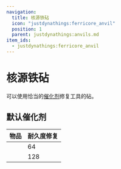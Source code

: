 ```yaml
---
navigation:
  title: 核源铁砧
  icon: "justdynathings:ferricore_anvil"
  position: 1
  parent: justdynathings:anvils.md
item_ids:
  - justdynathings:ferricore_anvil
---
```


# 核源铁砧

可以使用恰当的[催化剂](https://github.com/DevDyna/JustDynaThings/blob/main/src/generated/resources/data/justdynathings/data_maps/item/anvils/ferricore_repair.json)修复工具的砧。

<BlockImage id="justdynathings:ferricore_anvil" scale="4.0"/>

<RecipeFor id="justdynathings:ferricore_anvil" />

## 默认催化剂

| 物品                                                            | 耐久度修复 |
| --------------------------------------------------------------- | ---------- |
| <ItemLink id= "minecraft:iron_ingot"            scale="0.75" /> | 64         |
| <ItemLink id="justdirethings:ferricore_ingot"  scale="0.75" />  | 128        |
